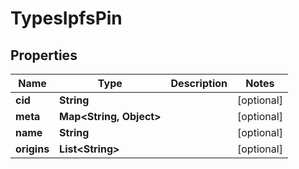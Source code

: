 # TypesIpfsPin

## Properties
Name | Type | Description | Notes
------------ | ------------- | ------------- | -------------
**cid** | **String** |  |  [optional]
**meta** | **Map&lt;String, Object&gt;** |  |  [optional]
**name** | **String** |  |  [optional]
**origins** | **List&lt;String&gt;** |  |  [optional]
